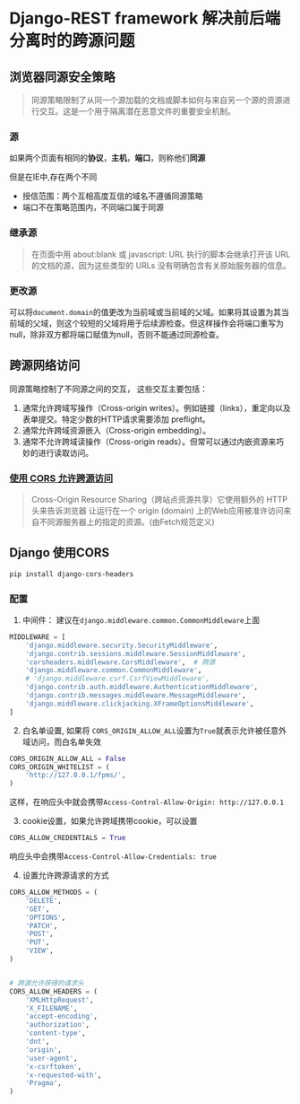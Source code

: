 # Django-REST framework 解决前后端分离时的跨源问题

## 浏览器同源安全策略

> 同源策略限制了从同一个源加载的文档或脚本如何与来自另一个源的资源进行交互。这是一个用于隔离潜在恶意文件的重要安全机制。

### 源

如果两个页面有相同的**协议**，**主机**，**端口**，则称他们**同源**  

但是在IE中,存在两个不同

* 授信范围：两个互相高度互信的域名不遵循同源策略
* 端口不在策略范围内，不同端口属于同源

### 继承源

> 在页面中用 about:blank 或 javascript: URL 执行的脚本会继承打开该 URL 的文档的源，因为这些类型的 URLs 没有明确包含有关原始服务器的信息。

### 更改源

可以将`document.domain`的值更改为当前域或当前域的父域。如果将其设置为其当前域的父域，则这个较短的父域将用于后续源检查。但这样操作会将端口重写为null，除非双方都将端口赋值为null，否则不能通过同源检查。

## 跨源网络访问

同源策略控制了不同源之间的交互， 这些交互主要包括：

1. 通常允许跨域写操作（Cross-origin writes）。例如链接（links），重定向以及表单提交。特定少数的HTTP请求需要添加 preflight。
2. 通常允许跨域资源嵌入（Cross-origin embedding）。
3. 通常不允许跨域读操作（Cross-origin reads）。但常可以通过内嵌资源来巧妙的进行读取访问。

### [使用 CORS 允许跨源访问](https://developer.mozilla.org/zh-CN/docs/Web/HTTP/Access_control_CORS)

> Cross-Origin Resource Sharing（跨站点资源共享）它使用额外的 HTTP 头来告诉浏览器  让运行在一个 origin (domain) 上的Web应用被准许访问来自不同源服务器上的指定的资源。(由Fetch规范定义)

## Django 使用CORS

```txt
pip install django-cors-headers
```

### 配置

1. 中间件： 建议在`django.middleware.common.CommonMiddleware`上面

```py
MIDDLEWARE = [
    'django.middleware.security.SecurityMiddleware',
    'django.contrib.sessions.middleware.SessionMiddleware',
    'corsheaders.middleware.CorsMiddleware',  # 跨源
    'django.middleware.common.CommonMiddleware',
    # 'django.middleware.csrf.CsrfViewMiddleware',
    'django.contrib.auth.middleware.AuthenticationMiddleware',
    'django.contrib.messages.middleware.MessageMiddleware',
    'django.middleware.clickjacking.XFrameOptionsMiddleware',
]
```

2. 白名单设置, 如果将 `CORS_ORIGIN_ALLOW_ALL`设置为`True`就表示允许被任意外域访问，而白名单失效

```py
CORS_ORIGIN_ALLOW_ALL = False
CORS_ORIGIN_WHITELIST = (
    'http://127.0.0.1/fpms/',
)
```

这样，在响应头中就会携带`Access-Control-Allow-Origin: http://127.0.0.1`

3. cookie设置，如果允许跨域携带cookie，可以设置

```py
CORS_ALLOW_CREDENTIALS = True
```

响应头中会携带`Access-Control-Allow-Credentials: true`

4. 设置允许跨源请求的方式

```py
CORS_ALLOW_METHODS = (
    'DELETE',
    'GET',
    'OPTIONS',
    'PATCH',
    'POST',
    'PUT',
    'VIEW',
)
```

```py

# 跨源允许获得的请求头
CORS_ALLOW_HEADERS = (
    'XMLHttpRequest',
    'X_FILENAME',
    'accept-encoding',
    'authorization',
    'content-type',
    'dnt',
    'origin',
    'user-agent',
    'x-csrftoken',
    'x-requested-with',
    'Pragma',
)

```

